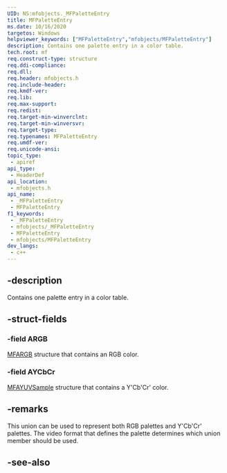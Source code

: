 ```yaml
---
UID: NS:mfobjects._MFPaletteEntry
title: MFPaletteEntry
ms.date: 10/16/2020
targetos: Windows
helpviewer_keywords: ["MFPaletteEntry","mfobjects/MFPaletteEntry"]
description: Contains one palette entry in a color table.
tech.root: mf
req.construct-type: structure
req.ddi-compliance: 
req.dll: 
req.header: mfobjects.h
req.include-header: 
req.kmdf-ver: 
req.lib: 
req.max-support: 
req.redist: 
req.target-min-winverclnt: 
req.target-min-winversvr: 
req.target-type: 
req.typenames: MFPaletteEntry
req.umdf-ver: 
req.unicode-ansi: 
topic_type:
 - apiref
api_type:
 - HeaderDef
api_location:
 - mfobjects.h
api_name:
 - _MFPaletteEntry
 - MFPaletteEntry
f1_keywords:
 - _MFPaletteEntry
 - mfobjects/_MFPaletteEntry
 - MFPaletteEntry
 - mfobjects/MFPaletteEntry
dev_langs:
 - c++
---
```


## -description

Contains one palette entry in a color table.

## -struct-fields

### -field ARGB

[MFARGB](./ns-mfobjects-mfargb.md) structure that contains an RGB color.

### -field AYCbCr

[MFAYUVSample](./ns-mfobjects-mfayuvsample.md) structure that contains a Y'Cb'Cr' color.

## -remarks

This union can be used to represent both RGB palettes and Y'Cb'Cr' palettes. The video format that defines the palette determines which union member should be used.
     

## -see-also